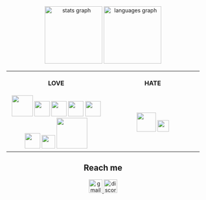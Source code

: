 
<div align="center">
  <img src="https://github-readme-stats.vercel.app/api?username=Nithe14&hide_title=false&hide_rank=false&show_icons=true&include_all_commits=true&count_private=true&theme=github_dark&disable_animations=false&locale=en&hide_border=true&order=1" height="150" alt="stats graph"  />
  <img src="https://github-readme-stats.vercel.app/api/top-langs?username=nithe14&locale=en&hide_title=false&layout=compact&card_width=320&langs_count=6&theme=github_dark&hide_border=true&order=2&hide=css,html" height="150" alt="languages graph"  />
</div>

<div align="center">
<table>
<tr>
<th align="center">
<img width="400" height="1">
<p> 
<large>
LOVE
</large>
</p>
</th>
<th align="center">
<img width="400" height="1">
<p> 
<large>
HATE
</large>
</p>
</th>
</tr>
<tr>
<td align="center">
<a href="https://www.rust-lang.org/learn" ><img src="https://rustacean.net/assets/rustacean-orig-noshadow.png" width="55px"></a>
<a href="https://archlinux.org/" ><img src="https://cdn0.iconfinder.com/data/icons/flat-round-system/512/archlinux-512.png" width="40px"></a>
<a href="https://neovim.io/" ><img src="https://icons.iconarchive.com/icons/papirus-team/papirus-apps/512/nvim-icon.png" width="40px"></a>
<a href="https://openid.net/connect/" ><img src="https://www.eficode.com/hs-fs/hubfs/Eficode%202020%20site%20images/Academy/oidc%20logo.png?width=300&name=oidc%20logo.png" width="40px"></a>
<a href="https://oauth.net/2/" ><img src="https://upload.wikimedia.org/wikipedia/commons/thumb/d/d2/Oauth_logo.svg/800px-Oauth_logo.svg.png" width="40px"></a>
<a href="https://www.keycloak.org/" ><img src="https://upload.wikimedia.org/wikipedia/commons/2/29/Keycloak_Logo.png" width="40px"></a>
<a href="https://www.notion.so/" ><img src="https://upload.wikimedia.org/wikipedia/commons/4/45/Notion_app_logo.png" width="35px"></a>
<a href="https://mytoken.data.kit.edu/" ><img src="https://mytoken-docs.data.kit.edu/img/mytoken.png" width="80px"></a>
</td>
<td align="center">
<a href="https://png.pngtree.com/png-vector/20220812/ourmid/pngtree-cute-shit-clipart-with-happy-face-png-image_6107578.png" ><img src="https://cdn.freebiesupply.com/logos/large/2x/php-1-logo-png-transparent.png" width="50px"></a>
<a href="https://png.pngtree.com/png-vector/20220812/ourmid/pngtree-cute-shit-clipart-with-happy-face-png-image_6107578.png" ><img src="https://upload.wikimedia.org/wikipedia/commons/thumb/5/5f/Windows_logo_-_2012.svg/768px-Windows_logo_-_2012.svg.png" width="30px"></a>
</td>
</tr>
</table>
</div>
<div align="center">
    <h2> Reach me </h2>
  <a href="mailto:imnithe@gmail.com">
    <img src="https://img.shields.io/static/v1?message=imnithe&logo=gmail&label=&color=white&logoColor=white&labelColor=red&style=for-the-badge" height="35" alt="gmail logo"  />
  </a>
  <a href="https://discord.com" target="_blank">
    <img src="https://img.shields.io/static/v1?message=im_nithe&logo=discord&label=&color=white&logoColor=white&labelColor=7289DA&style=for-the-badge" height="35" alt="discord logo"  />
  </a>
  <br>
</div>
